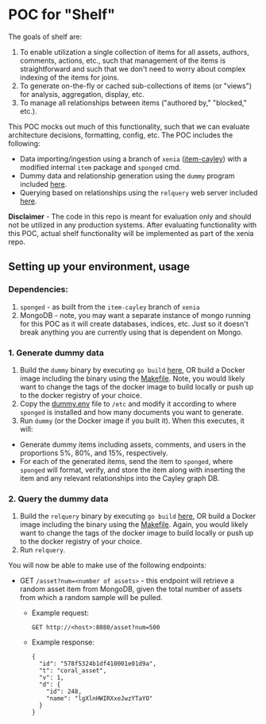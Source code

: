 # POC for "Shelf"

The goals of shelf are:

1. To enable utilization a single collection of items for all assets, authors, comments, actions, etc., such that management of the items is straightforward and such that we don't need to worry about complex indexing of the items for joins.
2. To generate on-the-fly or cached sub-collections of items (or "views") for analysis, aggregation, display, etc.
3. To manage all relationships between items ("authored by," "blocked," etc.).

This POC mocks out much of this functionality, such that we can evaluate architecture decisions, formatting, config, etc.  The POC includes the following:

- Data importing/ingestion using a branch of `xenia` ([item-cayley](https://github.com/coralproject/xenia/tree/item-cayley)) with a modified internal `item` package and `sponged` cmd.
- Dummy data and relationship generation using the `dummy` program included [here](dummy).
- Querying based on relationships using the `relquery` web server included [here](relquery).

**Disclaimer** - The code in this repo is meant for evaluation only and should not be utilized in any production systems.  After evaluating functionality with this POC, actual shelf functionality will be implemented as part of the xenia repo.

## Setting up your environment, usage

### Dependencies:

  1. `sponged` - as built from the `item-cayley` branch of `xenia`
  2. MongoDB - note, you may want a separate instance of mongo running for this POC as it will create databases, indices, etc.  Just so it doesn't break anything you are currently using that is dependent on Mongo.

### 1. Generate dummy data

1. Build the `dummy` binary by executing `go build` [here](dummy), OR build a Docker image including the binary using the [Makefile](dummy/Makefile).  Note, you would likely want to change the tags of the docker image to build locally or push up to the docker registry of your choice.
2. Copy the [dummy.env](dummy/dummy.env) file to `/etc` and modify it according to where `sponged` is installed and how many documents you want to generate.
3. Run `dummy` (or the Docker image if you built it).  When this executes, it will:
  - Generate dummy items including assets, comments, and users in the proportions 5%, 80%, and 15%, respectively.
  - For each of the generated items, send the item to `sponged`, where `sponged` will format, verify, and store the item along with inserting the item and any relevant relationships into the Cayley graph DB.

### 2. Query the dummy data

1. Build the `relquery` binary by executing `go build` [here](relquery), OR build a Docker image including the binary using the [Makefile](relquery/Makefile).  Again, you would likely want to change the tags of the docker image to build locally or push up to the docker registry of your choice.
2. Run `relquery`.

You will now be able to make use of the following endpoints:

- GET `/asset?num=<number of assets>` - this endpoint will retrieve a random asset item from MongoDB, given the total number of assets from which a random sample will be pulled.
  - Example request: 
    ```
    GET http://<host>:8080/asset?num=500
    ```
  - Example response:
  
    ```
    {
      "id": "578f5324b1df410001e01d9a",
      "t": "coral_asset",
      "v": 1,
      "d": {
        "id": 248,
        "name": "lgXlnHWIRXxeJwzYTaYO"
      }
    }
    ```
